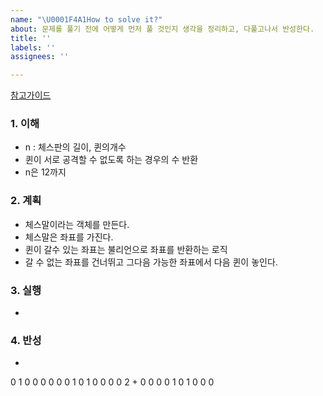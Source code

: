 ```yaml
---
name: "\U0001F4A1How to solve it?"
about: 문제를 풀기 전에 어떻게 먼저 풀 것인지 생각을 정리하고, 다풀고나서 반성한다.
title: ''
labels: ''
assignees: ''

---
```


[참고가이드](https://megaptera.notion.site/6-5f9b4105eb0748fd8f8baa631d92d6ea)

### 1. 이해
- n : 체스판의 길이, 퀸의개수
- 퀸이 서로 공격할 수 없도록 하는 경우의 수 반환
- n은 12까지

### 2. 계획
- 체스말이라는 객체를 만든다.
- 체스말은 좌표를 가진다.
- 퀸이 갈수 있는 좌표는 불리언으로 좌표를 반환하는 로직
- 갈 수 없는 좌표를 건너뛰고 그다음 가능한 좌표에서 다음 퀸이 놓인다.

### 3. 실행
- 

### 4. 반성
-

0 1 0 0 0
0 0 0 1 0
1 0 0 0 0    2 + 
0 0 0 0 1
0 1 0 0 0

